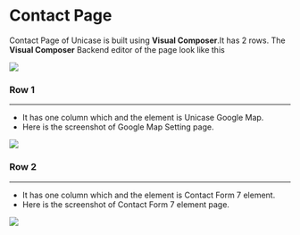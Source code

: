 # Contact Page

Contact Page of Unicase is built using **Visual Composer**.It has 2 rows. The **Visual Composer** Backend editor of the page look like this

![](http://transvelo.github.io/unicase/docs/images/contact.png)

### Row 1
---
* It has one column which and the element is Unicase Google Map.
* Here is the screenshot of Google Map Setting page.

![](http://transvelo.github.io/unicase/docs/images/contact-googleMap-setting.png)

### Row 2
---
* It has one column which and the element is Contact Form 7 element.
* Here is the screenshot of Contact Form 7 element page.

![](http://transvelo.github.io/unicase/docs/images/contact-form-setting.png)


